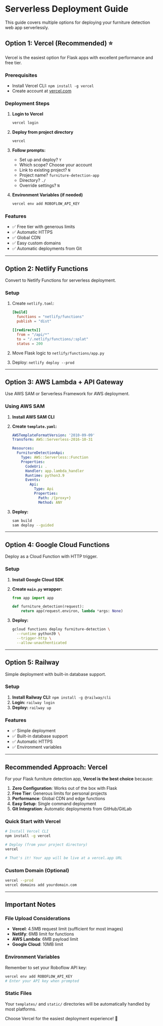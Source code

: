 # Serverless Deployment Guide

This guide covers multiple options for deploying your furniture detection web app serverlessly.

## Option 1: Vercel (Recommended) ⭐

Vercel is the easiest option for Flask apps with excellent performance and free tier.

### Prerequisites
- Install Vercel CLI: `npm install -g vercel`
- Create account at [vercel.com](https://vercel.com)

### Deployment Steps
1. **Login to Vercel**
   ```bash
   vercel login
   ```

2. **Deploy from project directory**
   ```bash
   vercel
   ```

3. **Follow prompts:**
   - Set up and deploy? `Y`
   - Which scope? Choose your account
   - Link to existing project? `N`
   - Project name? `furniture-detection-app`
   - Directory? `./`
   - Override settings? `N`

4. **Environment Variables (if needed)**
   ```bash
   vercel env add ROBOFLOW_API_KEY
   ```

### Features
- ✅ Free tier with generous limits
- ✅ Automatic HTTPS
- ✅ Global CDN
- ✅ Easy custom domains
- ✅ Automatic deployments from Git

---

## Option 2: Netlify Functions

Convert to Netlify Functions for serverless deployment.

### Setup
1. Create `netlify.toml`:
   ```toml
   [build]
     functions = "netlify/functions"
     publish = "dist"

   [[redirects]]
     from = "/api/*"
     to = "/.netlify/functions/:splat"
     status = 200
   ```

2. Move Flask logic to `netlify/functions/app.py`
3. Deploy: `netlify deploy --prod`

---

## Option 3: AWS Lambda + API Gateway

Use AWS SAM or Serverless Framework for AWS deployment.

### Using AWS SAM
1. **Install AWS SAM CLI**
2. **Create `template.yaml`:**
   ```yaml
   AWSTemplateFormatVersion: '2010-09-09'
   Transform: AWS::Serverless-2016-10-31
   
   Resources:
     FurnitureDetectionApi:
       Type: AWS::Serverless::Function
       Properties:
         CodeUri: .
         Handler: app.lambda_handler
         Runtime: python3.9
         Events:
           Api:
             Type: Api
             Properties:
               Path: /{proxy+}
               Method: ANY
   ```

3. **Deploy:**
   ```bash
   sam build
   sam deploy --guided
   ```

---

## Option 4: Google Cloud Functions

Deploy as a Cloud Function with HTTP trigger.

### Setup
1. **Install Google Cloud SDK**
2. **Create `main.py` wrapper:**
   ```python
   from app import app
   
   def furniture_detection(request):
       return app(request.environ, lambda *args: None)
   ```

3. **Deploy:**
   ```bash
   gcloud functions deploy furniture-detection \
     --runtime python39 \
     --trigger-http \
     --allow-unauthenticated
   ```

---

## Option 5: Railway

Simple deployment with built-in database support.

### Setup
1. **Install Railway CLI:** `npm install -g @railway/cli`
2. **Login:** `railway login`
3. **Deploy:** `railway up`

### Features
- ✅ Simple deployment
- ✅ Built-in database support
- ✅ Automatic HTTPS
- ✅ Environment variables

---

## Recommended Approach: Vercel

For your Flask furniture detection app, **Vercel is the best choice** because:

1. **Zero Configuration**: Works out of the box with Flask
2. **Free Tier**: Generous limits for personal projects
3. **Performance**: Global CDN and edge functions
4. **Easy Setup**: Single command deployment
5. **Git Integration**: Automatic deployments from GitHub/GitLab

### Quick Start with Vercel
```bash
# Install Vercel CLI
npm install -g vercel

# Deploy (from your project directory)
vercel

# That's it! Your app will be live at a vercel.app URL
```

### Custom Domain (Optional)
```bash
vercel --prod
vercel domains add yourdomain.com
```

---

## Important Notes

### File Upload Considerations
- **Vercel**: 4.5MB request limit (sufficient for most images)
- **Netlify**: 6MB limit for functions
- **AWS Lambda**: 6MB payload limit
- **Google Cloud**: 10MB limit

### Environment Variables
Remember to set your Roboflow API key:
```bash
vercel env add ROBOFLOW_API_KEY
# Enter your API key when prompted
```

### Static Files
Your `templates/` and `static/` directories will be automatically handled by most platforms.

Choose Vercel for the easiest deployment experience! 🚀
